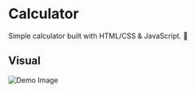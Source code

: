 # Calculator
Simple calculator built with HTML/CSS & JavaScript.
:cowboy_hat_face:

## Visual
![Demo Image](https://github.com/rs9110/JS-Calculator/blob/master/Image/Demo%20Image.png)
